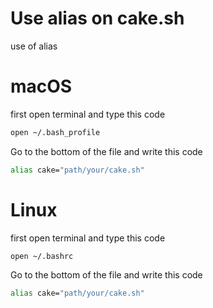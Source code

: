 # Use alias on cake.sh

use of alias

# macOS

first open terminal and type this code

```bash
open ~/.bash_profile
```

Go to the bottom of the file and write this code

```bash
alias cake="path/your/cake.sh"
```

# Linux

first open terminal and type this code

```bash
open ~/.bashrc
```

Go to the bottom of the file and write this code

```bash
alias cake="path/your/cake.sh"
```

